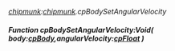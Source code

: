 _[chipmunk](../../modules/chipmunk/chipmunk-module.md):[chipmunk](../../modules/chipmunk/chipmunk-module.md).cpBodySetAngularVelocity_
##### Function cpBodySetAngularVelocity:Void( body:[cpBody](../../modules/chipmunk/chipmunk-cpbody.md),angularVelocity:[cpFloat](../../modules/chipmunk/chipmunk-cpfloat.md) )
